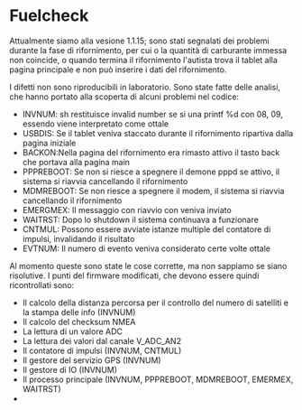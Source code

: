 # Fuelcheck

Attualmente siamo alla vesione 1.1.15; sono stati segnalati dei problemi durante la fase di rifornimento, per cui o la quantità di carburante immessa non coincide, o quando termina il rifornimento l'autista trova il tablet alla pagina principale e non può inserire i dati del rifornimento.

I difetti non sono riproducibili in laboratorio. Sono state fatte delle analisi, che hanno portato alla scoperta di alcuni problemi nel codice:

  - INVNUM: sh restituisce invalid number se si una printf %d con 08, 09, essendo viene interpretato come ottale
  - USBDIS: Se il tablet veniva staccato durante il rifornimento ripartiva dalla pagina iniziale
  - BACKON:Nella pagina del rifornimento era rimasto attivo il tasto back che portava alla pagina main
  - PPPREBOOT: Se non si riesce a spegnere il demone pppd se attivo, il sistema si riavvia cancellando il rifornimento
  - MDMREBOOT: Se non riesce a spegnere il modem, il sistema si riavvia cancellando il rifornimento
  - EMERGMEX: Il messaggio con riavvio con veniva inviato
  - WAITRST: Dopo lo shutdown il sistema continuava a funzionare
  - CNTMUL: Possono essere avviate istanze multiple del contatore di impulsi, invalidando il risultato
  - EVTNUM: Il numero di evento veniva considerato certe volte ottale

Al momento queste sono state le cose corrette, ma non sappiamo se siano risolutive. I punti del firmware modificati, che devono essere quindi ricontrollati sono:

  - Il calcolo della distanza percorsa per il controllo del numero di satelliti e la stampa delle info (INVNUM)
  - Il calcolo del checksum NMEA
  - La lettura di un valore ADC
  - La lettura dei valori dal canale V_ADC_AN2
  - Il contatore di impulsi (INVNUM, CNTMUL)
  - Il gestore del servizio GPS (INVNUM)
  - Il gestore di IO (INVNUM)
  - Il processo principale (INVNUM, PPPREBOOT, MDMREBOOT, EMERMEX, WAITRST)
  - 
  
